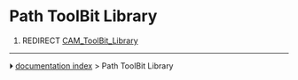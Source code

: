 # Path ToolBit Library
1.  REDIRECT [CAM_ToolBit_Library](CAM_ToolBit_Library.md)



---
⏵ [documentation index](../README.md) > Path ToolBit Library
